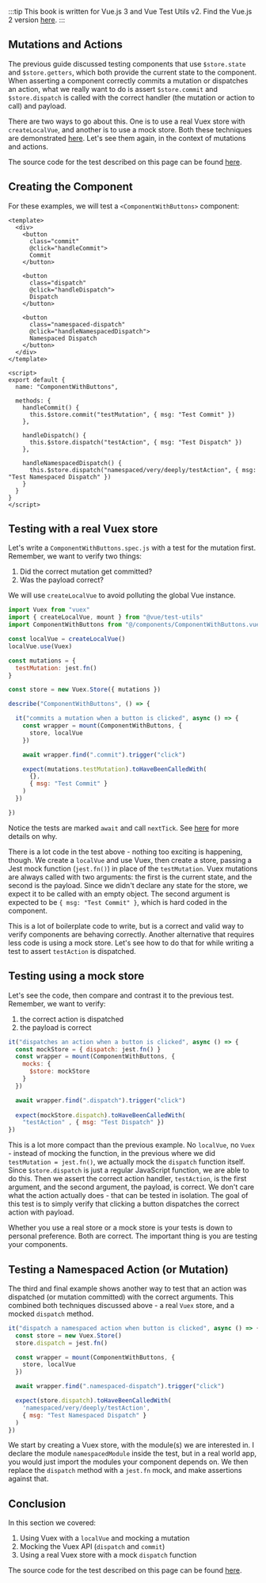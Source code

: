 :::tip This book is written for Vue.js 3 and Vue Test Utils v2.
Find the Vue.js 2 version [here](/).
:::

## Mutations and Actions

The previous guide discussed testing components that use `$store.state` and `$store.getters`, which both provide the current state to the component. When asserting a component correctly commits a mutation or dispatches an action, what we really want to do is assert `$store.commit` and `$store.dispatch` is called with the correct handler (the mutation or action to call) and payload.

There are two ways to go about this. One is to use a real Vuex store with `createLocalVue`, and another is to use a mock store. Both these techniques are demonstrated [here](https://lmiller1990.github.io/vue-testing-handbook/vuex-in-components.html). Let's see them again, in the context of mutations and actions.

The source code for the test described on this page can be found [here](https://github.com/lmiller1990/vue-testing-handbook/tree/master/demo-app/tests/unit/ComponentWithButtons.spec.js).

## Creating the Component

For these examples, we will test a `<ComponentWithButtons>` component:

```vue
<template>
  <div>
    <button 
      class="commit" 
      @click="handleCommit">
      Commit
    </button>

    <button 
      class="dispatch" 
      @click="handleDispatch">
      Dispatch
    </button>

    <button 
      class="namespaced-dispatch" 
      @click="handleNamespacedDispatch">
      Namespaced Dispatch
    </button>
  </div>
</template>

<script>
export default {
  name: "ComponentWithButtons",

  methods: {
    handleCommit() {
      this.$store.commit("testMutation", { msg: "Test Commit" })
    },

    handleDispatch() {
      this.$store.dispatch("testAction", { msg: "Test Dispatch" })
    },

    handleNamespacedDispatch() {
      this.$store.dispatch("namespaced/very/deeply/testAction", { msg: "Test Namespaced Dispatch" })
    }
  }
}
</script>
```

## Testing with a real Vuex store

Let's write a `ComponentWithButtons.spec.js` with a test for the mutation first. Remember, we want to verify two things:

1. Did the correct mutation get committed?
2. Was the payload correct?

We will use `createLocalVue` to avoid polluting the global Vue instance.

```js
import Vuex from "vuex"
import { createLocalVue, mount } from "@vue/test-utils"
import ComponentWithButtons from "@/components/ComponentWithButtons.vue"

const localVue = createLocalVue()
localVue.use(Vuex)

const mutations = {
  testMutation: jest.fn()
}

const store = new Vuex.Store({ mutations })

describe("ComponentWithButtons", () => {

  it("commits a mutation when a button is clicked", async () => {
    const wrapper = mount(ComponentWithButtons, {
      store, localVue
    })

    await wrapper.find(".commit").trigger("click")

    expect(mutations.testMutation).toHaveBeenCalledWith(
      {},
      { msg: "Test Commit" }
    )
  })

})
```

Notice the tests are marked `await` and call `nextTick`. See [here](/simulating-user-input.html#writing-the-test) for more details on why.

There is a lot code in the test above - nothing too exciting is happening, though. We create a `localVue` and use Vuex, then create a store, passing a Jest mock function (`jest.fn()`) in place of the `testMutation`. Vuex mutations are always called with two arguments: the first is the current state, and the second is the payload. Since we didn't declare any state for the store, we expect it to be called with an empty object. The second argument is expected to be `{ msg: "Test Commit" }`, which is hard coded in the component.

This is a lot of boilerplate code to write, but is a correct and valid way to verify components are behaving correctly. Another alternative that requires less code is using a mock store. Let's see how to do that for while writing a test to assert `testAction` is dispatched.

## Testing using a mock store

Let's see the code, then compare and contrast it to the previous test. Remember, we want to verify:

1. the correct action is dispatched
2. the payload is correct

```js
it("dispatches an action when a button is clicked", async () => {
  const mockStore = { dispatch: jest.fn() }
  const wrapper = mount(ComponentWithButtons, {
    mocks: {
      $store: mockStore 
    }
  })

  await wrapper.find(".dispatch").trigger("click")
  
  expect(mockStore.dispatch).toHaveBeenCalledWith(
    "testAction" , { msg: "Test Dispatch" })
})
```

This is a lot more compact than the previous example. No `localVue`, no `Vuex` - instead of mocking the function, in the previous where we did `testMutation = jest.fn()`, we actually mock the `dispatch` function itself. Since `$store.dispatch` is just a regular JavaScript function, we are able to do this. Then we assert the correct action handler, `testAction`, is the first argument, and the second argument, the payload, is correct. We don't care what the action actually does - that can be tested in isolation. The goal of this test is to simply verify that clicking a button dispatches the correct action with payload.

Whether you use a real store or a mock store is your tests is down to personal preference. Both are correct. The important thing is you are testing your components.

## Testing a Namespaced Action (or Mutation)

The third and final example shows another way to test that an action was dispatched (or mutation committed) with the correct arguments. This combined both techniques discussed above - a real `Vuex` store, and a mocked `dispatch` method.


```js
it("dispatch a namespaced action when button is clicked", async () => {
  const store = new Vuex.Store()
  store.dispatch = jest.fn()

  const wrapper = mount(ComponentWithButtons, {
    store, localVue
  })

  await wrapper.find(".namespaced-dispatch").trigger("click")

  expect(store.dispatch).toHaveBeenCalledWith(
    'namespaced/very/deeply/testAction',
    { msg: "Test Namespaced Dispatch" }
  )
})
```

We start by creating a Vuex store, with the module(s) we are interested in. I declare the module `namespacedModule` inside the test, but in a real world app, you would just import the modules your component depends on. We then replace the `dispatch` method with a `jest.fn` mock, and make assertions against that.

## Conclusion

In this section we covered:

1. Using Vuex with a `localVue` and mocking a mutation
2. Mocking the Vuex API (`dispatch` and `commit`)
3. Using a real Vuex store with a mock `dispatch` function

The source code for the test described on this page can be found [here](https://github.com/lmiller1990/vue-testing-handbook/tree/master/demo-app/tests/unit/ComponentWithButtons.spec.js).
